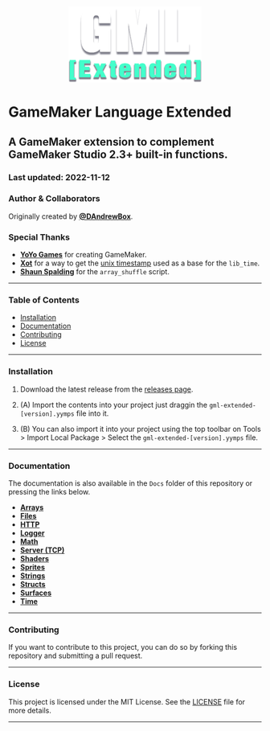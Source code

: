 <p align="center">
  <img src="./logo.png" />
</p>

# GameMaker Language Extended
## A GameMaker extension to complement GameMaker Studio 2.3+ built-in functions.
### Last updated: 2022-11-12

### Author & Collaborators
Originally created by [**@DAndrewBox**](#https://twitter.com/DAndrewBox_).


### Special Thanks
- [**YoYo Games**](https://www.yoyogames.com/) for creating GameMaker.
- [**Xot**](https://twitter.com/xotmatrix) for a way to get the [unix timestamp](https://www.gmlscripts.com/script/unix_timestamp) used as a base for the `lib_time`.
- [**Shaun Spalding**](https://twitter.com/shaunspalding) for the `array_shuffle` script.

---

### Table of Contents
- [Installation](#installation)
- [Documentation](#documentation)
- [Contributing](#contributing)
- [License](#license)

---

### Installation
1. Download the latest release from the [releases page](#).

2. (A) Import the contents into your project just draggin the `gml-extended-[version].yymps` file into it. 

2. (B) You can also import it into your project using the top toolbar on Tools > Import Local Package > Select the `gml-extended-[version].yymps` file.

---

### Documentation
The documentation is also available in the `Docs` folder of this repository or pressing the links below.
- [**Arrays**](Docs/Arrays.md)
- [**Files**](Docs/Files.md)
- [**HTTP**](Docs/HTTP.md)
- [**Logger**](Docs/Logger.md)
- [**Math**](Docs/Math.md)
- [**Server (TCP)**](Docs/ServerTCP.md)
- [**Shaders**](Docs/Shaders.md)
- [**Sprites**](Docs/Sprites.md)
- [**Strings**](Docs/Strings.md)
- [**Structs**](Docs/Structs.md)
- [**Surfaces**](Docs/Surfaces.md)
- [**Time**](Docs/Time.md)

---

### Contributing
If you want to contribute to this project, you can do so by forking this repository and submitting a pull request.

---

### License
This project is licensed under the MIT License. See the [LICENSE](LICENSE) file for more details.

---